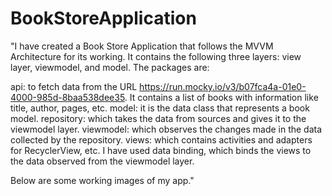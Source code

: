 # BookStoreApplication

"I have created a Book Store Application that follows the MVVM Architecture for its working. It contains the following three layers: view layer, viewmodel, and model. The packages are:

api: to fetch data from the URL https://run.mocky.io/v3/b07fca4a-01e0-4000-985d-8baa538dee35. It contains a list of books with information like title, author, pages, etc.
model: it is the data class that represents a book model.
repository: which takes the data from sources and gives it to the viewmodel layer.
viewmodel: which observes the changes made in the data collected by the repository.
views: which contains activities and adapters for RecyclerView, etc. I have used data binding, which binds the views to the data observed from the viewmodel layer.

Below are some working images of my app."






